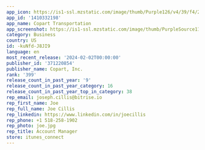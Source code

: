 ```yaml
---
app_icon: https://is1-ssl.mzstatic.com/image/thumb/Purple126/v4/39/f4/23/39f42378-3367-99b6-7f29-09c243354fdf/AppIcon-0-0-1x_U007emarketing-0-7-0-85-220.png/1024x1024bb.png
app_id: '1410332198'
app_name: Copart Transportation
app_screenshot: https://is1-ssl.mzstatic.com/image/thumb/PurpleSource115/v4/d2/0c/39/d20c399a-eac5-c3e2-493c-fcc780a759ab/e3706480-dc8f-4240-a9f6-e465601bbafa_6.5-inch_Screenshot_1.png/1284x2778bb.png
category: Business
country: US
id: -kuNfd-J8JI9
language: en
most_recent_release: '2024-02-02T00:00:00'
publisher_id: '371220854'
publisher_name: Copart, Inc.
rank: '399'
release_count_in_past_year: '9'
release_count_in_past_year_category: 16
release_count_in_past_year_top_in_category: 38
rep_email: joseph.cillis@bitrise.io
rep_first_name: Joe
rep_full_name: Joe Cillis
rep_linkedin: https://www.linkedin.com/in/joecillis
rep_phone: +1 518-258-1902
rep_photo: joe.jpg
rep_title: Account Manager
store: itunes_connect
---
```

